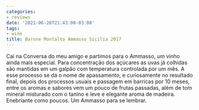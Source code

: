 ```yaml
---
categories:
- reviews
date: '2021-06-28T21:43:00-03:00'
tags:
- wine
title: Barone Montalto Ammasso Sicilia 2017
---
```


Caí na Conversa do meu amigo e partimos para o Ammasso, um vinho ainda mais especial. Para concentração dos açúcares as uvas já colhidas são mantidas em um galpão com temperatura controlada por um mês. A esse processo se dá o nome de apassamento, e curiosamente no resultado final, depois dos processos usuais e passagem em barricas por 10 meses, entre os aromas e sabores vem um pouco de frutas passadas, além de tom mineral misturado com o tanino e leve e elegante aroma de madeira. Enebriante como poucos. Um Ammasso para se lembrar.
